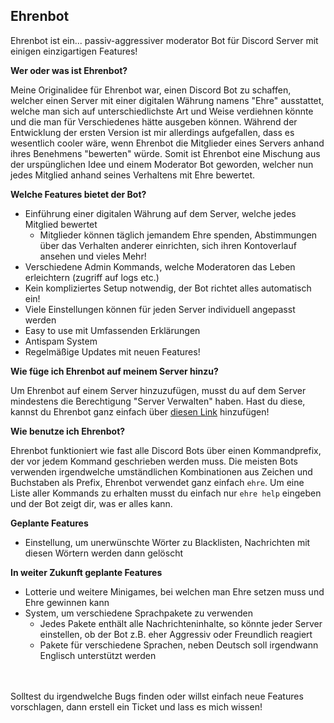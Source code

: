 ## Ehrenbot
Ehrenbot ist ein... passiv-aggressiver moderator Bot für Discord Server mit einigen einzigartigen Features!


**Wer oder was ist Ehrenbot?**

Meine Originalidee für Ehrenbot war, einen Discord Bot zu schaffen, welcher einen Server mit einer digitalen Währung namens "Ehre" ausstattet, welche man sich auf unterschiedlichste Art und Weise verdiehnen könnte und die man für Verschiedenes hätte ausgeben können. Während der Entwicklung der ersten Version ist mir allerdings aufgefallen, dass es wesentlich cooler wäre, wenn Ehrenbot die Mitglieder eines Servers anhand ihres Benehmens "bewerten" würde. Somit ist Ehrenbot eine Mischung aus der urspünglichen Idee und einem Moderator Bot geworden, welcher nun jedes Mitglied anhand seines Verhaltens mit Ehre bewertet. 

**Welche Features bietet der Bot?**

* Einführung einer digitalen Währung auf dem Server, welche jedes Mitglied bewertet
  * Mitglieder können täglich jemandem Ehre spenden, Abstimmungen über das Verhalten anderer einrichten, sich ihren Kontoverlauf ansehen und vieles Mehr!
* Verschiedene Admin Kommands, welche Moderatoren das Leben erleichtern (zugriff auf logs etc.)
* Kein kompliziertes Setup notwendig, der Bot richtet alles automatisch ein!
* Viele Einstellungen können für jeden Server individuell angepasst werden
* Easy to use mit Umfassenden Erklärungen
* Antispam System
* Regelmäßige Updates mit neuen Features!

**Wie füge ich Ehrenbot auf meinem Server hinzu?**

Um Ehrenbot auf einem Server hinzuzufügen, musst du auf dem Server mindestens die Berechtigung "Server Verwalten" haben. Hast du diese, kannst du Ehrenbot ganz einfach über [diesen Link](https://discord.com/api/oauth2/authorize?client_id=733037111258775582&permissions=8&scope=bot "Ehrenbot hinzufügen") hinzufügen!

**Wie benutze ich Ehrenbot?**

Ehrenbot funktioniert wie fast alle Discord Bots über einen Kommandprefix, der vor jedem Kommand geschrieben werden muss. Die meisten Bots verwenden irgendwelche umständlichen Kombinationen aus Zeichen und Buchstaben als Prefix, Ehrenbot verwendet ganz einfach `ehre`. Um eine Liste aller Kommands zu erhalten musst du einfach nur `ehre help` eingeben und der Bot zeigt dir, was er alles kann.


**Geplante Features**

* Einstellung, um unerwünschte Wörter zu Blacklisten, Nachrichten mit diesen Wörtern werden dann gelöscht

**In weiter Zukunft geplante Features**

* Lotterie und weitere Minigames, bei welchen man Ehre setzen muss und Ehre gewinnen kann
* System, um verschiedene Sprachpakete zu verwenden
  * Jedes Pakete enthält alle Nachrichteninhalte, so könnte jeder Server einstellen, ob der Bot z.B. eher Aggressiv oder Freundlich reagiert
  * Pakete für verschiedene Sprachen, neben Deutsch soll irgendwann Englisch unterstützt werden
  
\
\
Solltest du irgendwelche Bugs finden oder willst einfach neue Features vorschlagen, dann erstell ein Ticket und lass es mich wissen!
